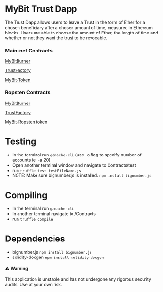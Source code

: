 # MyBit Trust Dapp 

The Trust Dapp allows users to leave a Trust in the form of Ether for a chosen beneficiary after a chosen amount of time, measured in Ethereum blocks. Users are able to choose the amount of Ether, the length of time and whether or not they want the trust to be revocable. 


### Main-net Contracts

[MyBitBurner](https://etherscan.io/address/0x507ca44958dfd52eda1e2cf4ac368d7553962ea3)

[TrustFactory](https://etherscan.io/address/0xfe03084c34b2dc3a171f9a738f4e478707666f0f)

[MyBit-Token](https://etherscan.io/token/0x5d60d8d7ef6d37e16ebabc324de3be57f135e0bc)

### Ropsten Contracts 

[MyBitBurner](https://ropsten.etherscan.io/address/0x733b124fbf283c32c1e3c59f434d9700d60bf1a4#code)

[TrustFactory](https://ropsten.etherscan.io/address/0x38d07b2f1f6fcc37b80b9ce4c13adf678ca0097e)

[MyBit-Ropsten token](https://ropsten.etherscan.io/address/0xbb07c8c6e7CD15E2E6F944a5C2CAC056c5476151)

# Testing 
* In the terminal run `ganache-cli`  (use -a flag to specify number of accounts ie. -a 20) 
* Open another terminal window and navigate to Contracts/test 
* run `truffle test testFileName.js` 
* NOTE: Make sure bignumber.js is installed.  `npm install bignumber.js`

# Compiling 
* In the terminal run `ganache-cli`  
* In another terminal navigate to /Contracts 
* run `truffle compile` 

# Dependencies 
* bignumber.js   `npm install bignumber.js`
* solidity-docgen  `npm install solidity-docgen`

#### ⚠️ Warning 
This application is unstable and has not undergone any rigorous security audits. Use at your own risk. 

